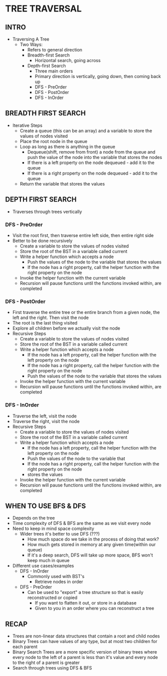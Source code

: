 # TREE TRAVERSAL

## INTRO

- Traversing A Tree
  - Two Ways:
    - Refers to general direction
    - Breadth-first Search
      - Horizontal search, going across
    - Depth-first Search
      - Three main orders
      - Primary direction is vertically, going down, then coming back up
      - DFS - PreOrder
      - DFS - PostOrder
      - DFS - InOrder

## BREADTH FIRST SEARCH

- Iterative Steps
  - Create a queue (this can be an array) and a variable to store the values of nodes visited
  - Place the root node in the queue
  - Loop as long as there is anything in the queue
    - Dequeue(shift, remove from front) a node from the queue and push the value of the node into the variable that stores the nodes
    - If there is a left property on the node dequeued - add it to the queue
    - If there is a right property on the node dequeued - add it to the queue
  - Return the variable that stores the values

## DEPTH FIRST SEARCH

- Traverses through trees vertically

### DFS - PreOrder

- Visit the root first, then traverse entire left side, then entire right side
- Better to be done recursively
  - Create a variable to store the values of nodes visited
  - Store the root of the BST in a variable called current
  - Write a helper function which accepts a node
    - Push the values of the node to the variable that stores the values
    - If the node has a right property, call the helper function with the right property on the node
  - Invoke the helper function with the current variable
  - Recursion will pause functions until the functions invoked within, are completed

### DFS - PostOrder

- First traverse the entire tree or the entire branch from a given node, the left and the right. Then visit the node
- The root is the last thing visited
- Explore all children before we actually visit the node
- Recursive Steps
  - Create a variable to store the values of nodes visited
  - Store the root of the BST in a variable called current
  - Write a helper function which accepts a node
    - If the node has a left property, call the helper function with the left property on the node
    - If the node has a right property, call the helper function with the right property on the node
    - Push the values of the node to the variable that stores the values
  - Invoke the helper function with the current variable
  - Recursion will pause functions until the functions invoked within, are completed

### DFS - InOrder

- Traverse the left, visit the node
- Traverse the right, visit the node
- Recursive Steps
  - Create a variable to store the values of nodes visited
  - Store the root of the BST in a variable called current
  - Write a helper function which accepts a node
    - If the node has a left property, call the helper function with the left property on the node
    - Push the values of the node to the variable that
    - If the node has a right property, call the helper function with the right property on the node
    - stores the values
  - Invoke the helper function with the current variable
  - Recursion will pause functions until the functions invoked within, are completed

## WHEN TO USE BFS & DFS

- Depends on the tree
- Time complexity of DFS & BFS are the same as we visit every node
- Need to keep in mind space complexity
  - Wider trees it's better to use DFS (???)
    - How much space do we take in the process of doing that work?
    - How much gets stored in memory at any given time(within our queue)
    - If it's a deep search, DFS will take up more space, BFS won't keep much in queue
- Different use cases/examples
  - DFS - InOrder
    - Commonly used with BST's
      - Retrieve nodes in order
  - DFS - PreOrder
    - Can be used to "export" a tree structure so that is easily reconstructed or copied
      - If you want to flatten it out, or store in a database
      - Given to you in an order where you can reconstruct a tree

## RECAP

- Trees are non-linear data structures that contain a root and child nodes
- Binary Trees can have values of any type, but at most two children for each parent
- Binary Search Trees are a more specific version of binary trees where every node to the left of a parent is less than it's value and every node to the right of a parent is greater
- Search through trees using DFS & BFS
